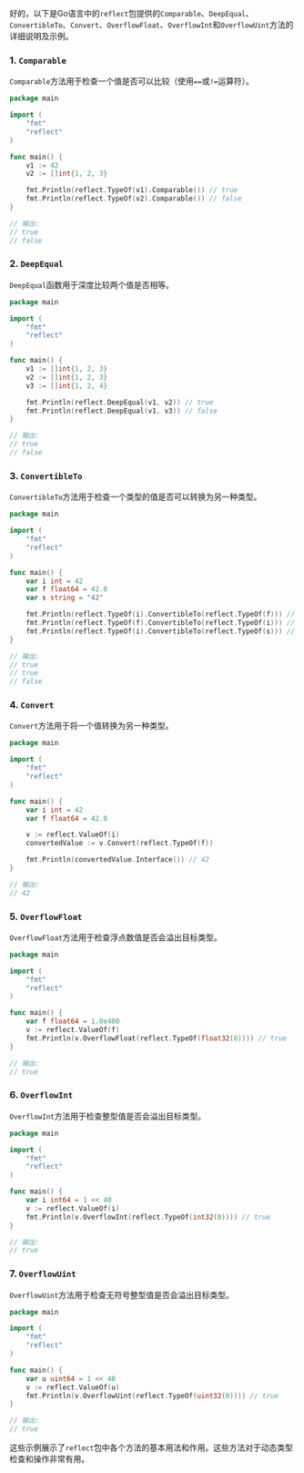 好的，以下是Go语言中的`reflect`包提供的`Comparable`、`DeepEqual`、`ConvertibleTo`、`Convert`、`OverflowFloat`、`OverflowInt`和`OverflowUint`方法的详细说明及示例。

### 1. `Comparable`
`Comparable`方法用于检查一个值是否可以比较（使用`==`或`!=`运算符）。

```go
package main

import (
	"fmt"
	"reflect"
)

func main() {
	v1 := 42
	v2 := []int{1, 2, 3}

	fmt.Println(reflect.TypeOf(v1).Comparable()) // true
	fmt.Println(reflect.TypeOf(v2).Comparable()) // false
}
```
```go
// 输出:
// true
// false
```

### 2. `DeepEqual`
`DeepEqual`函数用于深度比较两个值是否相等。

```go
package main

import (
	"fmt"
	"reflect"
)

func main() {
	v1 := []int{1, 2, 3}
	v2 := []int{1, 2, 3}
	v3 := []int{1, 2, 4}

	fmt.Println(reflect.DeepEqual(v1, v2)) // true
	fmt.Println(reflect.DeepEqual(v1, v3)) // false
}
```
```go
// 输出:
// true
// false
```

### 3. `ConvertibleTo`
`ConvertibleTo`方法用于检查一个类型的值是否可以转换为另一种类型。

```go
package main

import (
	"fmt"
	"reflect"
)

func main() {
	var i int = 42
	var f float64 = 42.0
	var s string = "42"

	fmt.Println(reflect.TypeOf(i).ConvertibleTo(reflect.TypeOf(f))) // true
	fmt.Println(reflect.TypeOf(f).ConvertibleTo(reflect.TypeOf(i))) // true
	fmt.Println(reflect.TypeOf(i).ConvertibleTo(reflect.TypeOf(s))) // false
}
```
```go
// 输出:
// true
// true
// false
```

### 4. `Convert`
`Convert`方法用于将一个值转换为另一种类型。

```go
package main

import (
	"fmt"
	"reflect"
)

func main() {
	var i int = 42
	var f float64 = 42.0

	v := reflect.ValueOf(i)
	convertedValue := v.Convert(reflect.TypeOf(f))

	fmt.Println(convertedValue.Interface()) // 42
}
```
```go
// 输出:
// 42
```

### 5. `OverflowFloat`
`OverflowFloat`方法用于检查浮点数值是否会溢出目标类型。

```go
package main

import (
	"fmt"
	"reflect"
)

func main() {
	var f float64 = 1.0e400
	v := reflect.ValueOf(f)
	fmt.Println(v.OverflowFloat(reflect.TypeOf(float32(0)))) // true
}
```
```go
// 输出:
// true
```

### 6. `OverflowInt`
`OverflowInt`方法用于检查整型值是否会溢出目标类型。

```go
package main

import (
	"fmt"
	"reflect"
)

func main() {
	var i int64 = 1 << 40
	v := reflect.ValueOf(i)
	fmt.Println(v.OverflowInt(reflect.TypeOf(int32(0)))) // true
}
```
```go
// 输出:
// true
```

### 7. `OverflowUint`
`OverflowUint`方法用于检查无符号整型值是否会溢出目标类型。

```go
package main

import (
	"fmt"
	"reflect"
)

func main() {
	var u uint64 = 1 << 40
	v := reflect.ValueOf(u)
	fmt.Println(v.OverflowUint(reflect.TypeOf(uint32(0)))) // true
}
```
```go
// 输出:
// true
```

这些示例展示了`reflect`包中各个方法的基本用法和作用。这些方法对于动态类型检查和操作非常有用。